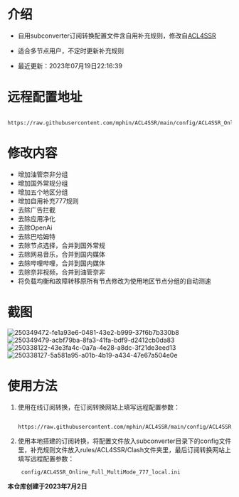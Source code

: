 # 介绍
* 自用subconverter订阅转换配置文件含自用补充规则，修改自[ACL4SSR](https://github.com/ACL4SSR/ACL4SSR/)  
* 适合多节点用户，不定时更新补充规则  
   
* 最近更新：2023年07月19日22:16:39
# 远程配置地址
        https://raw.githubusercontent.com/mphin/ACL4SSR/main/config/ACL4SSR_Online_Full_MultiMode_777.ini
# 修改内容
* 增加油管奈非分组  
* 增加国外常规分组   
* 增加五个地区分组  
* 增加自用补充777规则  
* 去除广告拦截  
* 去除应用净化  
* 去除OpenAi  
* 去除巴哈姆特  
* 去除节点选择，合并到国外常规  
* 去除网易音乐，合并到国内媒体  
* 去除哔哩哔哩，合并到国内媒体  
* 去除奈非视频，合并到油管奈非  
* 将负载均衡和故障转移原所有节点修改为使用地区节点分组的自动测速
# 截图
![250349472-fe1a93e6-0481-43e2-b999-37f6b7b330b8](https://github.com/mphin/ACL4SSR/assets/59219235/a1467478-e3ee-4764-9e28-98e77ce93b08)
![250349479-acbf79ba-8fa3-41fa-bdf9-d2412cb0da83](https://github.com/mphin/ACL4SSR/assets/59219235/5133ff2f-a8b3-4590-a892-0f64aebb3336)
![250338122-43e3fa4c-0a7a-4e28-a8dc-3f21de3eed13](https://github.com/mphin/ACL4SSR/assets/59219235/73e0c0a0-6bb1-4f42-be65-0a795ae92a99)
![250338127-5a581a95-a01b-4b19-a434-47e67a504e0e](https://github.com/mphin/ACL4SSR/assets/59219235/268b2664-d1c0-44da-ab2b-b6c974f0f5a5)

# 使用方法
1. 使用在线订阅转换，在订阅转换网站上填写远程配置参数：
   
        https://raw.githubusercontent.com/mphin/ACL4SSR/main/config/ACL4SSR_Online_Full_MultiMode_777.ini
1. 使用本地搭建的订阅转换，将配置文件放入subconverter目录下的config文件里，补充规则文件放入rules/ACL4SSR/Clash文件夹里，最后订阅转换网站上填写远程配置参数：
 
        config/ACL4SSR_Online_Full_MultiMode_777_local.ini
    




        
**本仓库创建于2023年7月2日**
